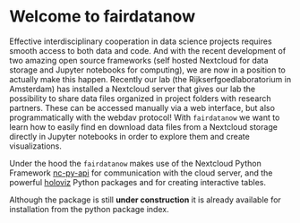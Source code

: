 # Welcome to fairdatanow


<!-- WARNING: THIS FILE WAS AUTOGENERATED! DO NOT EDIT! -->

Effective interdisciplinary cooperation in data science projects
requires smooth access to both data and code. And with the recent
development of two amazing open source frameworks (self hosted Nextcloud
for data storage and Jupyter notebooks for computing), we are now in a
position to actually make this happen. Recently our lab (the
Rijkserfgoedlaboratorium in Amsterdam) has installed a Nextcloud server
that gives our lab the possibility to share data files organized in
project folders with research partners. These can be accessed manually
via a web interface, but also programmatically with the webdav protocol!
With `fairdatanow` we want to learn how to easily find en download data
files from a Nextcloud storage directly in Jupyter notebooks in order to
explore them and create visualizations.

Under the hood the `fairdatanow` makes use of the Nextcloud Python
Framework [nc-py-api](https://pypi.org/project/nc-py-api) for
communication with the cloud server, and the powerful
[holoviz](https://holoviz.org) Python packages and for creating
interactive tables.

Although the package is still **under construction** it is already
available for installation from the python package index.
